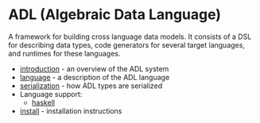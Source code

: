 ADL (Algebraic Data Language)
================================

A framework for building cross language data models. It consists of a DSL for describing data types,
code generators for several target languages, and runtimes for these languages.

* [introduction][] - an overview of the ADL system
* [language][] - a description of the ADL language
* [serialization][] - how ADL types are serialized
* Language support:
    * [haskell][]
* [install][] - installation instructions

[introduction]:doc/introduction.md
[language]:doc/language.md
[serialization]:doc/serialization.md
[install]:doc/install.md
[haskell]:doc/backend-haskell.md
